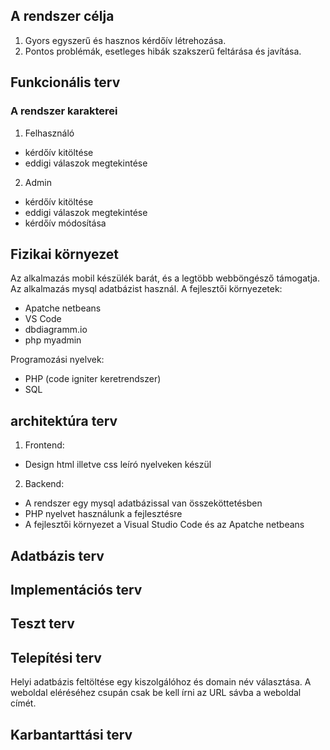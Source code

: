 ## A rendszer célja
1. Gyors egyszerű és hasznos kérdőív létrehozása.
2. Pontos problémák, esetleges hibák szakszerű feltárása és javítása.


## Funkcionális terv

### A rendszer karakterei
1. Felhasználó 
* kérdőív kitöltése 
* eddigi válaszok megtekintése 
2. Admin
* kérdőív kitöltése
* eddigi válaszok megtekintése
* kérdőív módosítása



## Fizikai környezet

Az alkalmazás mobil készülék barát, és a legtöbb webböngésző támogatja.
Az alkalmazás mysql adatbázist használ.
A fejlesztői környezetek: 
* Apatche netbeans
* VS Code
* dbdiagramm.io
* php myadmin

Programozási nyelvek:
* PHP (code igniter keretrendszer)
* SQL


## architektúra terv

1. Frontend:
* Design html illetve css leíró nyelveken készül
2. Backend:
* A rendszer egy mysql adatbázissal van összeköttetésben
* PHP nyelvet használunk a fejlesztésre
* A fejlesztői környezet a Visual Studio Code és az Apatche netbeans



## Adatbázis terv




## Implementációs terv






## Teszt terv






## Telepítési terv
Helyi adatbázis feltöltése egy kiszolgálóhoz és domain név választása.
A weboldal eléréséhez csupán csak be kell írni az URL sávba a weboldal címét.




## Karbantarttási terv



